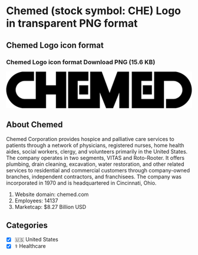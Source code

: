 # Chemed (stock symbol: CHE) Logo in transparent PNG format

## Chemed Logo icon format

### Chemed Logo icon format Download PNG (15.6 KB)

![Chemed Logo icon format Download PNG (15.6 KB)](/img/orig/CHE-eadccefb.png)

## About Chemed

Chemed Corporation provides hospice and palliative care services to patients through a network of physicians, registered nurses, home health aides, social workers, clergy, and volunteers primarily in the United States. The company operates in two segments, VITAS and Roto-Rooter. It offers plumbing, drain cleaning, excavation, water restoration, and other related services to residential and commercial customers through company-owned branches, independent contractors, and franchisees. The company was incorporated in 1970 and is headquartered in Cincinnati, Ohio.

1. Website domain: chemed.com
2. Employees: 14137
3. Marketcap: $8.27 Billion USD


## Categories
- [x] 🇺🇸 United States
- [x] ⚕️ Healthcare

